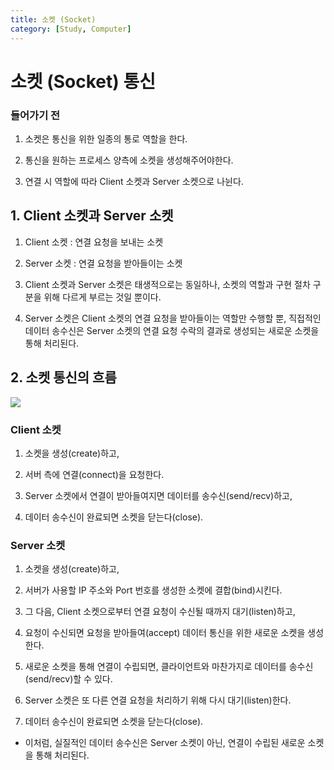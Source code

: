 ```yaml
---
title: 소켓 (Socket)
category: [Study, Computer]
---
```


# 소켓 (Socket) 통신

 

### 들어가기 전

1. 소켓은 통신을 위한 일종의 통로 역할을 한다.

1. 통신을 원하는 프로세스 양측에 소켓을 생성해주어야한다.

1. 연결 시 역할에 따라 Client 소켓과 Server 소켓으로 나뉜다.

 

## 1. Client 소켓과 Server 소켓

1. Client 소켓 : 연결 요청을 보내는 소켓

1. Server 소켓 : 연결 요청을 받아들이는 소켓

1. Client 소켓과 Server 소켓은 태생적으로는 동일하나, 소켓의 역할과 구현 절차 구분을 위해 다르게 부르는 것일 뿐이다.

1. Server 소켓은 Client 소켓의 연결 요청을 받아들이는 역할만 수행할 뿐, 직접적인 데이터 송수신은 Server 소켓의 연결 요청 수락의 결과로 생성되는 새로운 소켓을 통해 처리된다.

 

## 2. 소켓 통신의 흐름

<img  src="https://img1.daumcdn.net/thumb/R1280x0/?scode=mtistory2&fname=https%3A%2F%2Fblog.kakaocdn.net%2Fdn%2FclrReu%2Fbtrj2UgPORG%2FjBRN4U0Gs1oOjCD2xB2k9K%2Fimg.png">

### Client 소켓

1. 소켓을 생성(create)하고,

1. 서버 측에 연결(connect)을 요청한다.

1. Server 소켓에서 연결이 받아들여지면 데이터를 송수신(send/recv)하고,

1. 데이터 송수신이 완료되면 소켓을 닫는다(close).


### Server 소켓

1. 소켓을 생성(create)하고,

1. 서버가 사용할 IP 주소와 Port 번호를 생성한 소켓에 결합(bind)시킨다.

1. 그 다음, Client 소켓으로부터 연결 요청이 수신될 때까지 대기(listen)하고,

1. 요청이 수신되면 요청을 받아들여(accept) 데이터 통신을 위한 새로운 소켓을 생성한다.

1. 새로운 소켓을 통해 연결이 수립되면, 클라이언트와 마찬가지로 데이터를 송수신(send/recv)할 수 있다.

1. Server 소켓은 또 다른 연결 요청을 처리하기 위해 다시 대기(listen)한다.

1. 데이터 송수신이 완료되면 소켓을 닫는다(close).

- 이처럼, 실질적인 데이터 송수신은 Server 소켓이 아닌, 연결이 수립된 새로운 소켓을 통해 처리된다.